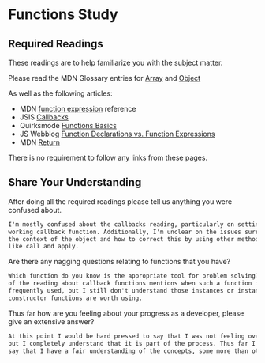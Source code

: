 # Functions Study

## Required Readings

These readings are to help familiarize you with the subject matter.

Please read the MDN Glossary entries for [Array](https://developer.mozilla.org/en-US/docs/Glossary/array) and [Object](https://developer.mozilla.org/en-US/docs/Glossary/Object)

As well as the following articles:

-   MDN [function expression](https://developer.mozilla.org/en-US/docs/Web/JavaScript/Reference/Operators/function) reference
-   JSIS [Callbacks](http://javascriptissexy.com/understand-javascript-callback-functions-and-use-them/)
-   Quirksmode [Functions Basics](http://www.quirksmode.org/js/function.html)
-   JS Webblog [Function Declarations vs. Function Expressions](https://javascriptweblog.wordpress.com/2010/07/06/function-declarations-vs-function-expressions/)
-   MDN [Return](https://developer.mozilla.org/en-US/docs/Web/JavaScript/Reference/Statements/return)

There is no requirement to follow any links from these pages.

## Share Your Understanding

After doing all the required readings please tell us anything you were confused about.

```md
I'm mostly confused about the callbacks reading, particularly on setting up a
working callback function. Additionally, I'm unclear on the issues surrounding
the context of the object and how to correct this by using other methods,
like call and apply.
```

Are there any nagging questions relating to functions that you have?

```md
Which function do you know is the appropriate tool for problem solving? The end
of the reading about callback functions mentions when such a function is
frequently used, but I still don't understand those instances or instances when
constructor functions are worth using. 
```

Thus far how are you feeling about your progress as a developer, please give
an extensive answer?

```md
At this point I would be hard pressed to say that I was not feeling overwhelmed,
but I completely understand that it is part of the process. Thus far I would
say that I have a fair understanding of the concepts, some more than others.
```
